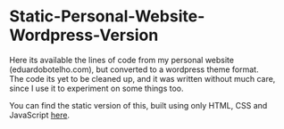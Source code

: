 # Static-Personal-Website-Wordpress-Version
Here its available the lines of code from my personal website (eduardobotelho.com), but converted to a wordpress theme format. <br>
The code its yet to be cleaned up, and it was written without much care, since I use it to experiment on some things too.

You can find the static version of this, built using only HTML, CSS and JavaScript <a href="https://github.com/UPSxACE/Static-Personal-Website">here</a>.
